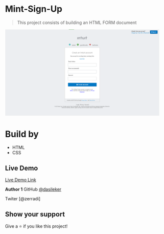 # Mint-Sign-Up

> This project consists of building an HTML FORM document

![screenshot](assets/screenshot.png)


# Build by
- HTML
- CSS


## Live Demo

[Live Demo Link](https://rawcdn.githack.com/dasileker/Mint-Sign-Up/d4625d6fc6bdf53558208fba7a2c04ee81699da9/Mint.html)



**Author 1**
GitHub [@dasileker](https://github.com/dasileker)

Twiter [@zerradi]



## Show your support

Give a ⭐️ if you like this project!


